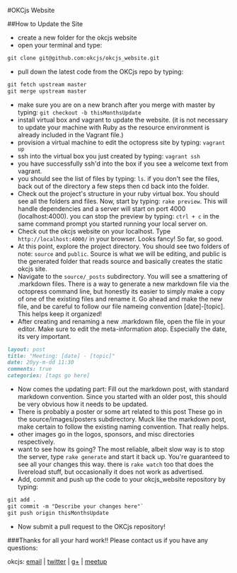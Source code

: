 #OKCjs Website

##How to Update the Site
* create a new folder for the okcjs website
* open your terminal and type:
```markdown
git clone git@github.com:okcjs/okcjs_website.git
```
* pull down the latest code from the OKCjs repo by typing:
```markdown
git fetch upstream master
git merge upstream master
```
* make sure you are on a new branch after you merge with master by typing: ``git checkout -b thisMonthsUpdate``
* install virtual box and vagrant to update the website. (it is not necessary to update your machine with Ruby as the resource environment is already included in the Vagrant file.)
* provision a virtual machine to edit the octopress site by typing: ``vagrant up``
* ssh into the virtual box you just created by typing: ``vagrant ssh``
* you have successfully ssh'd into the box if you see a welcome text from vagrant.
* you should see the list of files by typing: ``ls``. if you don't see the files, back out of the directory a few steps then cd back into the folder.
* Check out the project's structure in your ruby virtual box. You should see all the folders and files. Now, start by typing: ``rake preview``. This will handle dependencies and a server will start on port 4000 (localhost:4000). you can stop the preview by typing: ``ctrl + c`` in the same command prompt you started running your local server on.
* Check out the okcjs website on your localhost. Type ``http://localhost:4000/`` in your browser. Looks fancy! So far, so good.
* At this point, explore the project directory. You should see two folders of note: ``source`` and ``public``. Source is what we will be editing, and public is the generated folder that reads source and basically creates the static okcjs site.
* Navigate to the ``source/_posts`` subdirectory. You will see a smattering of .markdown files. There is a way to generate a new markdown file via the octopress command line, but honestly its easier to simply make a copy of one of the existing files and rename it. Go ahead and make the new file, and be careful to follow our file nameing convention [date]-[topic]. This helps keep it organized!
* After creating and renaming a new .markdown file, open the file in your editor. Make sure to edit the meta-information atop. Especially the date, its very important.
```markdown
layout: post
title: "Meeting: [date] - [topic]"
date: 20yy-m-dd 11:30
comments: true
categories: [tags go here]
```

* Now comes the updating part: Fill out the markdown post, with standard markdown convention. Since you started with an older post, this should be very obvious how it needs to be updated.
* There is probably a poster or some art related to this post  These go in the source/images/posters subdirectory. Muck like the markdown post, make certain to follow the existing naming convention. That really helps.
* other images go in the logos, sponsors, and misc directories respectively.
* want to see how its going? The most reliable, albeit slow way is to stop the server, type ``rake generate`` and start it back up. You're guaranteed to see all your changes this way. there is ``rake watch`` too that does the livereload stuff, but occasionally it does not work as advertised.
* Add, commit and push up the code to your okcjs_website repository by typing:
```markdown
git add .
git commit -m "Describe your changes here"`
git push origin thisMonthsUpdate
```
* Now submit a pull request to the OKCjs repository!

###Thanks for all your hard work!!
Please contact us if you have any questions:

okcjs: [email](mailto:oklahomacityjavascript@gmail.com) | [twitter](http://twitter.com/okcjs) | [g+](https://plus.google.com/u/0/communities/102906286461208419599) | [meetup](http://www.meetup.com/OKC-js)